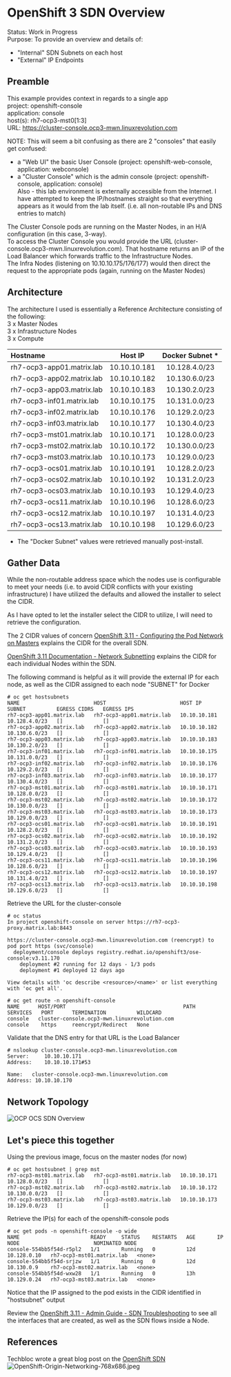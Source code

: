 # OpenShift 3 SDN Overview

Status:   Work in Progress  
Purpose:  To provide an overview and details of:  
* "Internal" SDN Subnets on each host  
* "External" IP Endpoints  

## Preamble
This example provides context in regards to a single app  
  project:      openshift-console  
  application:  console  
  host(s):      rh7-ocp3-mst0[1:3]  
  URL:          https://cluster-console.ocp3-mwn.linuxrevolution.com

NOTE:  This will seem a bit confusing as there are 2 "consoles" that easily get confused:  
* a "Web UI" the basic User Console (project: openshift-web-console, application: webconsole)  
* a "Cluster Console" which is the admin console (project: openshift-console, application: console)  
Also - this lab environment is externally accessible from the Internet.  I have attempted to keep the IP/hostnames straight so that everything appears as it would from the lab itself.  (i.e. all non-routable IPs and DNS entries to match)

The Cluster Console pods are running on the Master Nodes, in an H/A configuration (in this case, 3-way).  
To access the Cluster Console you would provide the URL (cluster-console.ocp3-mwn.linuxrevolution.com).  That hostname returns an IP of the Load Balancer which forwards traffic to the Infrastructure Nodes.  
The Infra Nodes (listening on 10.10.10.175/176/177) would then direct the request to the appropriate pods (again, running on the Master Nodes)  

## Architecture
The architecture I used is essentially a Reference Architecture consisting of the following:  
3 x Master Nodes  
3 x Infrastructure Nodes  
3 x Compute 

| Hostname | Host IP | Docker Subnet * |
|:---------|:-------:|:-------------:|
| rh7-ocp3-app01.matrix.lab | 10.10.10.181 | 10.128.4.0/23
| rh7-ocp3-app02.matrix.lab | 10.10.10.182 | 10.130.6.0/23
| rh7-ocp3-app03.matrix.lab | 10.10.10.183 | 10.130.2.0/23
| rh7-ocp3-inf01.matrix.lab | 10.10.10.175 | 10.131.0.0/23
| rh7-ocp3-inf02.matrix.lab | 10.10.10.176 | 10.129.2.0/23
| rh7-ocp3-inf03.matrix.lab | 10.10.10.177 | 10.130.4.0/23
| rh7-ocp3-mst01.matrix.lab | 10.10.10.171 | 10.128.0.0/23
| rh7-ocp3-mst02.matrix.lab | 10.10.10.172 | 10.130.0.0/23
| rh7-ocp3-mst03.matrix.lab | 10.10.10.173 | 10.129.0.0/23
| rh7-ocp3-ocs01.matrix.lab | 10.10.10.191 | 10.128.2.0/23
| rh7-ocp3-ocs02.matrix.lab | 10.10.10.192 | 10.131.2.0/23
| rh7-ocp3-ocs03.matrix.lab | 10.10.10.193 | 10.129.4.0/23
| rh7-ocp3-ocs11.matrix.lab | 10.10.10.196 | 10.128.6.0/23
| rh7-ocp3-ocs12.matrix.lab | 10.10.10.197 | 10.131.4.0/23
| rh7-ocp3-ocs13.matrix.lab | 10.10.10.198 | 10.129.6.0/23

* The "Docker Subnet" values were retrieved manually post-install.

## Gather Data
While the non-routable address space which the nodes use is configurable to meet your needs (i.e. to avoid CIDR conflicts with your existing infrastructure) I have utilized the defaults and allowed the installer to select the CIDR.


As I have opted to let the installer select the CIDR to utilize, I will need to retrieve the configuration.  

The 2 CIDR values of concern 
[OpenShift 3.11 - Configuring the Pod Network on Masters](https://docs.openshift.com/container-platform/3.11/install_config/configuring_sdn.html#configuring-the-pod-network-on-masters) explains the CIDR for the overall SDN.  

[OpenShift 3.11 Documentation - Network Subnetting](https://docs.openshift.com/container-platform/3.11/scaling_performance/network_optimization.html#scaling-performance-network-subnetting) explains the CIDR for each individual Nodes within the SDN.


The following command is helpful as it will provide the external IP for each node, as well as the CIDR assigned to each node "SUBNET" for Docker
```
# oc get hostsubnets
NAME                        HOST                        HOST IP        SUBNET          EGRESS CIDRS   EGRESS IPS
rh7-ocp3-app01.matrix.lab   rh7-ocp3-app01.matrix.lab   10.10.10.181   10.128.4.0/23   []             []
rh7-ocp3-app02.matrix.lab   rh7-ocp3-app02.matrix.lab   10.10.10.182   10.130.6.0/23   []             []
rh7-ocp3-app03.matrix.lab   rh7-ocp3-app03.matrix.lab   10.10.10.183   10.130.2.0/23   []             []
rh7-ocp3-inf01.matrix.lab   rh7-ocp3-inf01.matrix.lab   10.10.10.175   10.131.0.0/23   []             []
rh7-ocp3-inf02.matrix.lab   rh7-ocp3-inf02.matrix.lab   10.10.10.176   10.129.2.0/23   []             []
rh7-ocp3-inf03.matrix.lab   rh7-ocp3-inf03.matrix.lab   10.10.10.177   10.130.4.0/23   []             []
rh7-ocp3-mst01.matrix.lab   rh7-ocp3-mst01.matrix.lab   10.10.10.171   10.128.0.0/23   []             []
rh7-ocp3-mst02.matrix.lab   rh7-ocp3-mst02.matrix.lab   10.10.10.172   10.130.0.0/23   []             []
rh7-ocp3-mst03.matrix.lab   rh7-ocp3-mst03.matrix.lab   10.10.10.173   10.129.0.0/23   []             []
rh7-ocp3-ocs01.matrix.lab   rh7-ocp3-ocs01.matrix.lab   10.10.10.191   10.128.2.0/23   []             []
rh7-ocp3-ocs02.matrix.lab   rh7-ocp3-ocs02.matrix.lab   10.10.10.192   10.131.2.0/23   []             []
rh7-ocp3-ocs03.matrix.lab   rh7-ocp3-ocs03.matrix.lab   10.10.10.193   10.129.4.0/23   []             []
rh7-ocp3-ocs11.matrix.lab   rh7-ocp3-ocs11.matrix.lab   10.10.10.196   10.128.6.0/23   []             []
rh7-ocp3-ocs12.matrix.lab   rh7-ocp3-ocs12.matrix.lab   10.10.10.197   10.131.4.0/23   []             []
rh7-ocp3-ocs13.matrix.lab   rh7-ocp3-ocs13.matrix.lab   10.10.10.198   10.129.6.0/23   []             []
```

Retrieve the URL for the cluster-console  
```
# oc status
In project openshift-console on server https://rh7-ocp3-proxy.matrix.lab:8443

https://cluster-console.ocp3-mwn.linuxrevolution.com (reencrypt) to pod port https (svc/console)
  deployment/console deploys registry.redhat.io/openshift3/ose-console:v3.11.170
    deployment #2 running for 12 days - 1/3 pods
    deployment #1 deployed 12 days ago

View details with 'oc describe <resource>/<name>' or list everything with 'oc get all'.
```

```
# oc get route -n openshift-console
NAME      HOST/PORT                                      PATH      SERVICES   PORT      TERMINATION          WILDCARD
console   cluster-console.ocp3-mwn.linuxrevolution.com             console    https     reencrypt/Redirect   None
```

Validate that the DNS entry for that URL is the Load Balancer
```
# nslookup cluster-console.ocp3-mwn.linuxrevolution.com
Server:		10.10.10.171
Address:	10.10.10.171#53

Name:	cluster-console.ocp3-mwn.linuxrevolution.com
Address: 10.10.10.170
```

## Network Topology
![OCP OCS SDN Overview](../images/OCP3-OCS_SDN_Overview.png)

## Let's piece this together 
Using the previous image, focus on the master nodes (for now) 
```
# oc get hostsubnet | grep mst
rh7-ocp3-mst01.matrix.lab   rh7-ocp3-mst01.matrix.lab   10.10.10.171   10.128.0.0/23   []             []
rh7-ocp3-mst02.matrix.lab   rh7-ocp3-mst02.matrix.lab   10.10.10.172   10.130.0.0/23   []             []
rh7-ocp3-mst03.matrix.lab   rh7-ocp3-mst03.matrix.lab   10.10.10.173   10.129.0.0/23   []             []
```

Retrieve the IP(s) for each of the openshift-console pods 
```
# oc get pods -n openshift-console -o wide
NAME                       READY     STATUS    RESTARTS   AGE       IP            NODE                        NOMINATED NODE
console-554bb5f54d-r5pl2   1/1       Running   0          12d       10.128.0.10   rh7-ocp3-mst01.matrix.lab   <none>
console-554bb5f54d-srjzw   1/1       Running   0          12d       10.130.0.9    rh7-ocp3-mst02.matrix.lab   <none>
console-554bb5f54d-wxw28   1/1       Running   0          13h       10.129.0.24   rh7-ocp3-mst03.matrix.lab   <none>
```

Notice that the IP assigned to the pod exists in the CIDR identified in "hostsubnet" output

Review the [OpenShift 3.11 - Admin Guide - SDN Troubleshooting](https://docs.openshift.com/container-platform/3.11/admin_guide/sdn_troubleshooting.html#the-interfaces-on-a-node) to see all the interfaces that are created, as well as the SDN flows inside a Node.

## References
Techbloc wrote a great blog post on the [OpenShift SDN](https://techbloc.net/archives/tag/sdn)  
![OpenShift-Origin-Networking-768x686.jpeg](../images/OpenShift-Origin-Networking-768x686.jpeg) 
